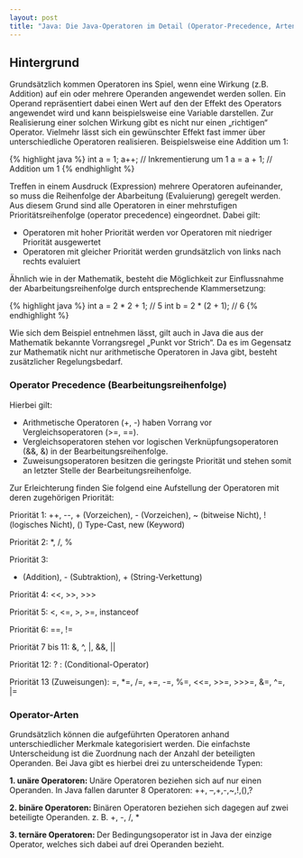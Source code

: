 ```yaml
---
layout: post
title: "Java: Die Java-Operatoren im Detail (Operator-Precedence, Arten, ...)"
---
```




## Hintergrund
Grundsätzlich kommen Operatoren ins Spiel, wenn eine Wirkung (z.B. Addition) auf ein oder mehrere Operanden angewendet werden sollen. Ein Operand repräsentiert dabei einen Wert auf den der Effekt des Operators angewendet wird und kann beispielsweise eine Variable darstellen.
Zur Realisierung einer solchen Wirkung gibt es nicht nur einen „richtigen“ Operator. Vielmehr lässt sich ein gewünschter Effekt fast immer über unterschiedliche Operatoren realisieren.
Beispielsweise eine Addition um 1:

{% highlight java %}
int a = 1;
a++; // Inkrementierung um 1
a = a + 1; // Addition um 1
{% endhighlight %}

Treffen in einem Ausdruck (Expression) mehrere Operatoren aufeinander, so muss die Reihenfolge der Abarbeitung (Evaluierung) geregelt werden. 
Aus diesem Grund sind alle Operatoren in einer mehrstufigen Prioritätsreihenfolge (operator precedence) eingeordnet.
Dabei gilt:

 - Operatoren mit hoher Priorität werden vor Operatoren mit niedriger Priorität ausgewertet
 - Operatoren mit gleicher Priorität werden grundsätzlich von links nach rechts evaluiert

Ähnlich wie in der Mathematik, besteht die Möglichkeit zur Einflussnahme der Abarbeitungsreihenfolge durch entsprechende Klammersetzung:

{% highlight java %}
int a = 2 * 2 + 1;   // 5
int b = 2 * (2 + 1); // 6 
{% endhighlight %}

Wie sich dem Beispiel entnehmen lässt, gilt auch in Java die aus der Mathematik bekannte Vorrangsregel „Punkt vor Strich“.
Da es im Gegensatz zur Mathematik nicht nur arithmetische Operatoren in Java gibt, besteht zusätzlicher Regelungsbedarf.

### Operator Precedence (Bearbeitungsreihenfolge)

Hierbei gilt:

 - Arithmetische Operatoren (+, -) haben Vorrang vor Vergleichsoperatoren (>=, ==). 
 - Vergleichsoperatoren stehen vor logischen Verknüpfungsoperatoren (&&, &) in der Bearbeitungsreihenfolge.
 - Zuweisungsoperatoren besitzen die geringste Priorität und stehen somit an letzter Stelle der Bearbeitungsreihenfolge. 

Zur Erleichterung finden Sie folgend eine Aufstellung der Operatoren mit deren zugehörigen Priorität:

Priorität 1:
 ++, --, + (Vorzeichen), - (Vorzeichen), ~ (bitweise Nicht), ! (logisches Nicht), () Type-Cast, new (Keyword)

Priorität 2:
 *, /, %

Priorität 3:
 + (Addition), - (Subtraktion), + (String-Verkettung)

Priorität 4:
 <<, >>, >>>

Priorität 5:
 <, <=, >, >=, instanceof

Priorität 6:
 ==, !=

Priorität 7 bis 11:
&, ^, |, &&, ||

Priorität 12:
 ? : (Conditional-Operator)

Priorität 13 (Zuweisungen):
=, *=, /=, +=, -=, %=, <<=, >>=, >>>=, &=, ^=, |=

### Operator-Arten

Grundsätzlich können die aufgeführten Operatoren anhand unterschiedlicher Merkmale kategorisiert werden. Die einfachste Unterscheidung ist die Zuordnung nach der Anzahl der beteiligten Operanden. Bei Java gibt es hierbei drei zu unterscheidende Typen:

<strong>1. unäre Operatoren:  </strong>
Unäre Operatoren beziehen sich auf nur einen Operanden.
In Java fallen darunter 8 Operatoren: 
++, –,+,-,~,!,(),?

<strong>2. binäre Operatoren:         </strong>
Binären Operatoren beziehen sich dagegen auf zwei beteiligte Operanden.
z. B. +, -, /, *

<strong>3. ternäre Operatoren:                 </strong>
Der Bedingungsoperator ist in Java der einzige Operator, welches sich dabei auf drei Operanden bezieht.
